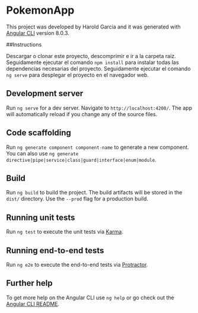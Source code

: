 # PokemonApp

This project was developed by Harold Garcia and it was generated with [Angular CLI](https://github.com/angular/angular-cli) version 8.0.3.

##Instructions

Descargar o clonar este proyecto, descomprimir e ir a la carpeta raiz. Seguidamente ejecutar el comando `npm install` para instalar todas las dependencias necesarias del proyecto. Seguidamente ejecutar el comando `ng serve` para desplegar el proyecto en el navegador web.

## Development server

Run `ng serve` for a dev server. Navigate to `http://localhost:4200/`. The app will automatically reload if you change any of the source files.

## Code scaffolding

Run `ng generate component component-name` to generate a new component. You can also use `ng generate directive|pipe|service|class|guard|interface|enum|module`.

## Build

Run `ng build` to build the project. The build artifacts will be stored in the `dist/` directory. Use the `--prod` flag for a production build.

## Running unit tests

Run `ng test` to execute the unit tests via [Karma](https://karma-runner.github.io).

## Running end-to-end tests

Run `ng e2e` to execute the end-to-end tests via [Protractor](http://www.protractortest.org/).

## Further help

To get more help on the Angular CLI use `ng help` or go check out the [Angular CLI README](https://github.com/angular/angular-cli/blob/master/README.md).
